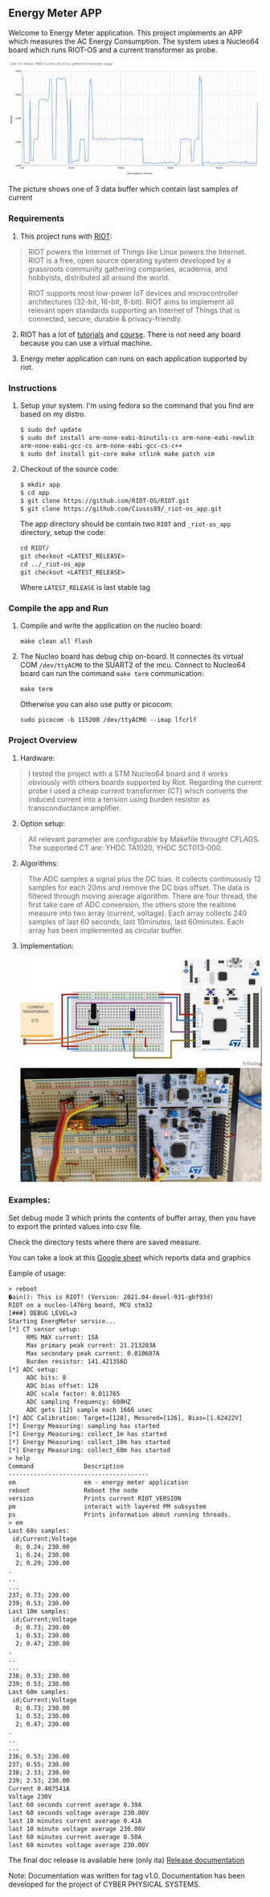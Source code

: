 ## Energy Meter APP

Welcome to Energy Meter application. This project implements an APP which
measures the AC Energy Consumption. The system uses a Nucleo64 board which
runs RIOT-OS and a current transformer as probe.

![csv](./media/data_csv.jpeg)

The picture shows one of 3 data buffer which contain last samples of current

### Requirements
1. This project runs with [RIOT](https://riot-os.org/):

> RIOT powers the Internet of Things like Linux powers the Internet. RIOT is a
> free, open source operating system developed by a grassroots community
> gathering companies, academia, and hobbyists, distributed all around the world.
>
> RIOT supports most low-power IoT devices and microcontroller architectures
> (32-bit, 16-bit, 8-bit). RIOT aims to implement all relevant open standards
> supporting an Internet of Things that is connected, secure, durable &
> privacy-friendly.

2. RIOT has a lot of [tutorials](https://github.com/RIOT-OS/Tutorials) and
   [course](https://github.com/RIOT-OS/riot-course). There is not need any
   board because you can use a virtual machine.

3. Energy meter application can runs on each application supported by riot.

### Instructions
1. Setup your system. I'm using fedora so the command that you find are based
   on my distro.
   ```
   $ sudo dnf update
   $ sudo dnf install arm-none-eabi-binutils-cs arm-none-eabi-newlib arm-none-eabi-gcc-cs arm-none-eabi-gcc-cs-c++
   $ sudo dnf install git-core make stlink make patch vim
   ```

2. Checkout of the source code:
   ```
   $ mkdir app
   $ cd app
   $ git clone https://github.com/RIOT-OS/RIOT.git
   $ git clone https://github.com/Ciusss89/_riot-os_app.git
   ```

   The app directory should be contain two `RIOT` and  `_riot-os_app` directory,
   setup the code:

   ```
   cd RIOT/
   git checkout <LATEST_RELEASE>
   cd ../_riot-os_app
   git checkout <LATEST_RELEASE>
   ```

   Where `LATEST_RELEASE` is last stable tag

### Compile the app and Run

1.  Compile and write the application on the nucleo board:
    ```
    make clean all flash
    ```
2.  The Nucleo board has debug chip on-board. It connectes its virtual COM
    `/dev/ttyACM0` to the SUART2 of the mcu.
    Connect to Nucleo64 board can run the command `make term`
    communication:
    ```
    make term
    ```

    Otherwise you can also use putty or picocom:

    ```
    sudo picocom -b 115200 /dev/ttyACM0 --imap lfcrlf
    ```

### Project Overview

1. Hardware:
> I tested the project with a STM Nucleo64 board and it works obviously with
> others boards supported by Riot.
> Regarding the current probe I used a cheap current transformer (CT) which
> converts the induced current into a tension using burden resistor as
> transconductance amplifier.

2. Option setup:
> All relevant parameter are configurable by Makefile throught CFLAGS. The supported
> CT are: YHDC TA1020, YHDC SCT013-000.

2. Algorithms:
> The ADC samples a signal plus the DC bias. It collects continuously 12 samples
> for each 20ms and remove the DC bias offset. The data is filtered through
> moving average algorithm.
> There are four thread, the first take care of ADC conversion, the others
> store the realtime measure into two array (current, voltage). Each array
> collects 240 samples of last 60 seconds, last 10minutes, last 60minutes.
> Each array has been implemented as circular buffer.

3. Implementation:

   ![system](./media/energy_meter_bb.jpg)
   ![system](./media/energy_meter_cc.jpeg)

### Examples:
Set debug mode 3 which prints the contents of buffer array, then you have
to export the printed values into csv file.

Check the directory tests where there are saved measure.

You can take a look at this [Google sheet](https://docs.google.com/spreadsheets/d/1U7BSr7nPFPo_V7PK5NfKe2i75gcsldSk4o3UBebkcwg/edit#gid=716511268) which reports data and graphics

Eample of usage:
```
> reboot
�ain(): This is RIOT! (Version: 2021.04-devel-931-gbf93d)
RIOT on a nucleo-l476rg board, MCU stm32
[###] DEBUG LEVEL=3
Starting EnergMeter service...
[*] CT sensor setup:
	 RMS MAX current: 15A
	 Max primary peak current: 21.213203A
	 Max secondary peak current: 0.010607A
	 Burden resistor: 141.421356Ω
[*] ADC setup:
	 ADC bits: 8
	 ADC bias offset: 128
	 ADC scale factor: 0.011765
	 ADC sampling frequency: 600HZ
	 ADC gets [12] sample each 1666 usec
[*] ADC Calibration: Target=[128], Mesured=[126], Bias=[1.62422V]
[*] Energy Measuring: sampling has started
[*] Energy Measuring: collect_1m has started
[*] Energy Measuring: collect_10m has started
[*] Energy Measuring: collect_60m has started
> help
Command              Description
---------------------------------------
em                   em - energy meter application
reboot               Reboot the node
version              Prints current RIOT_VERSION
pm                   interact with layered PM subsystem
ps                   Prints information about running threads.
> em
Last 60s samples:
 id;Current;Voltage
  0; 0.24; 230.00
  1; 0.24; 230.00
  2; 0.29; 230.00
.
..
...
237; 0.73; 230.00
239; 0.53; 230.00
Last 10m samples:
 id;Current;Voltage
  0; 0.73; 230.00
  1; 0.53; 230.00
  2; 0.47; 230.00
.
..
...
238; 0.53; 230.00
239; 0.53; 230.00
Last 60m samples:
 id;Current;Voltage
  0; 0.73; 230.00
  1; 0.53; 230.00
  2; 0.47; 230.00
.
..
...
236; 0.53; 230.00
237; 0.55; 230.00
238; 2.33; 230.00
239; 2.53; 230.00
Current 0.407541A
Voltage 230V
last 60 seconds current average 0.39A
last 60 seconds voltage average 230.00V
last 10 minutes current average 0.41A
last 10 minute voltage average 230.00V
last 60 minutes current average 0.50A
last 60 minutes voltage average 230.00V
```

The final doc release is available here (only ita) [Release documentation](./media/ITA_final_documentation.pdf)

Note: Documentation was written for tag v1.0. Documentation has been developed for the
project of CYBER PHYSICAL SYSTEMS.
